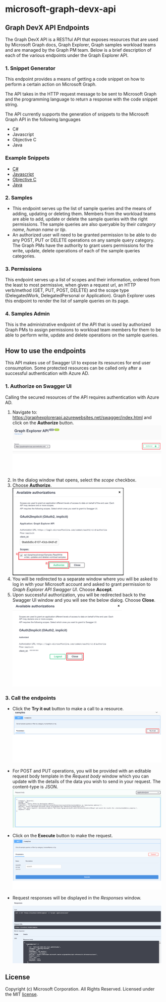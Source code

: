 # microsoft-graph-devx-api

## Graph DevX API Endpoints

The Graph DevX API is a RESTful API that exposes resources that are used by Microsoft Graph docs, Graph Explorer, Graph samples workload teams and are managed by the Graph PM team. Below is a brief description of each of the various endpoints under the Graph Explorer API.

### 1. Snippet Generator
This endpoint provides a means of getting a code snippet on how to perform a certain action on Microsoft Graph.

The API takes in the HTTP request message to be sent to Microsoft Graph and the programming language to return a response with the code snippet string.

The API currently supports the generation of snippets to the Microsoft Graph API in the following languages

- C#
- Javascript
- Objective C
- Java

### Example Snippets

- [C#](Documents/c-sharp-examples.md)
- [Javascript](Documents/javascript-examples.md)
- [Objective C](Documents/objective-c-examples.md)
- [Java](Documents/java-examples.md)


### 2. Samples
- This endpoint serves up the list of sample queries and the means of adding, updating or deleting them. 
Members from the workload teams are able to add, update or delete the sample queries with the right permissions.
The sample queries are also queryable by their *category name*, *human name* or *tip*.
- An authorized user will need to be granted permission to be able to do any POST, PUT or DELETE operations on any sample query category. The Graph PMs have the authority to grant users permissions for the write, update, delete operations of each of the sample queries categories.

### 3. Permissions
This endpoint serves up a list of scopes and their information, ordered from the least to most permissive, when given a request url, an HTTP verb/method (GET, PUT, POST, DELETE) and the scope type (DelegatedWork, DelegatedPersonal or Application). Graph Explorer uses this endpoint to render the list of sample queries on its page.

### 4. Samples Admin
This is the administrative endpoint of the API that is used by authorized Graph PMs to assign permissions to workload team members for them to be able to perform write, update and delete operations on the sample queries.

## How to use the endpoints
This API makes use of Swagger UI to expose its resources for end user consumption.
Some protected resources can be called only after a successful authentication with Azure AD.

### 1. Authorize on Swagger UI
Calling the secured resources of the API requires authentication with Azure AD.
1. Navigate to: https://graphexplorerapi.azurewebsites.net/swagger/index.html and click on the **Authorize** button. 
![Authorize start](Documents/readme-images/authorize-start-swaggerui.png) 
1. In the dialog window that opens, select the *scope* checkbox.
1. Choose **Authorize**.
![Authorize with client id and scope](Documents/readme-images/authorize-scope-swaggerui.png)
1. You will be redirected to a separate window where you will be asked to log in with your Microsoft account and asked to grant permission to *Graph Explorer API Swagger UI*. Choose **Accept**.
1. Upon successful authorization, you will be redirected back to the Swagger UI window and you will see the below dialog. Choose **Close**.
![Authorization success](Documents/readme-images/authorize-end-swaggerui.png)

### 3. Call the endpoints
- Click the **Try it out** button to make a call to a resource.
![Try it out](Documents/readme-images/get-try-it.png)

- For POST and PUT operations, you will be provided with an editable request body template in the *Request body* window which you can update with the details of the data you wish to send in your request. The content-type is JSON.
![Request body](Documents/readme-images/requestbody-swaggerui.PNG)

- Click on the **Execute** button to make the request.
![Execute request](Documents/readme-images/execute-get-swaggerui.png)

- Request responses will be displayed in the *Responses* window.
![Request response](Documents/readme-images/response-swaggerui.PNG)


## License

Copyright (c) Microsoft Corporation. All Rights Reserved. Licensed under the MIT [license](LICENSE).    
